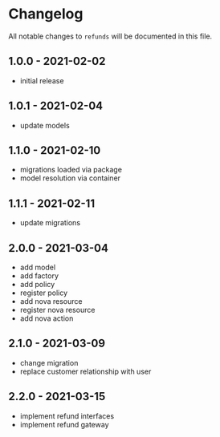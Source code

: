 # Changelog

All notable changes to `refunds` will be documented in this file.

## 1.0.0 - 2021-02-02

- initial release

## 1.0.1 - 2021-02-04

- update models

## 1.1.0 - 2021-02-10

- migrations loaded via package
- model resolution via container

## 1.1.1 - 2021-02-11

- update migrations

## 2.0.0 - 2021-03-04

- add model
- add factory
- add policy
- register policy
- add nova resource
- register nova resource
- add nova action

## 2.1.0 - 2021-03-09

- change migration
- replace customer relationship with user

## 2.2.0 - 2021-03-15

- implement refund interfaces
- implement refund gateway
